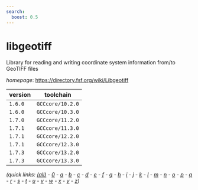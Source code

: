 ```yaml
---
search:
  boost: 0.5
---
```

# libgeotiff

Library for reading and writing coordinate system information from/to GeoTIFF files

*homepage*: <https://directory.fsf.org/wiki/Libgeotiff>

version | toolchain
--------|----------
``1.6.0`` | ``GCCcore/10.2.0``
``1.6.0`` | ``GCCcore/10.3.0``
``1.7.0`` | ``GCCcore/11.2.0``
``1.7.1`` | ``GCCcore/11.3.0``
``1.7.1`` | ``GCCcore/12.2.0``
``1.7.1`` | ``GCCcore/12.3.0``
``1.7.3`` | ``GCCcore/13.2.0``
``1.7.3`` | ``GCCcore/13.3.0``


*(quick links: [(all)](../index.md) - [0](../0/index.md) - [a](../a/index.md) - [b](../b/index.md) - [c](../c/index.md) - [d](../d/index.md) - [e](../e/index.md) - [f](../f/index.md) - [g](../g/index.md) - [h](../h/index.md) - [i](../i/index.md) - [j](../j/index.md) - [k](../k/index.md) - [l](../l/index.md) - [m](../m/index.md) - [n](../n/index.md) - [o](../o/index.md) - [p](../p/index.md) - [q](../q/index.md) - [r](../r/index.md) - [s](../s/index.md) - [t](../t/index.md) - [u](../u/index.md) - [v](../v/index.md) - [w](../w/index.md) - [x](../x/index.md) - [y](../y/index.md) - [z](../z/index.md))*

